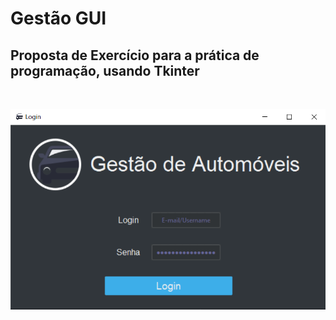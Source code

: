 # Gestão GUI

## Proposta de Exercício para a prática de programação, usando Tkinter

<br>

![sdf](.github/demo1.png)